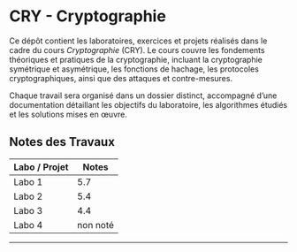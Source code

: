 # CRY - Cryptographie

Ce dépôt contient les laboratoires, exercices et projets réalisés dans le cadre du cours *Cryptographie* (CRY). Le cours couvre les fondements théoriques et pratiques de la cryptographie, incluant la cryptographie symétrique et asymétrique, les fonctions de hachage, les protocoles cryptographiques, ainsi que des attaques et contre-mesures.

Chaque travail sera organisé dans un dossier distinct, accompagné d’une documentation détaillant les objectifs du laboratoire, les algorithmes étudiés et les solutions mises en œuvre.

## Notes des Travaux

| Labo / Projet   | Notes |
|-----------------|-------|
| Labo 1          |   5.7   |
| Labo 2          |   5.4  |
| Labo 3          |   4.4   |
| Labo 4          |   non noté   |

---
